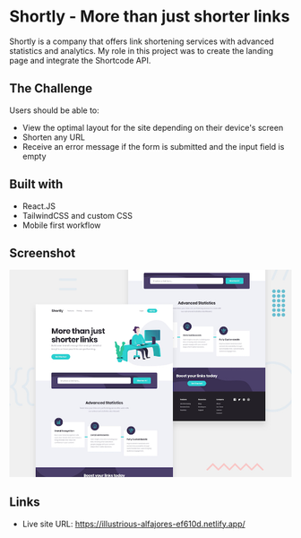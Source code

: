 # Shortly - More than just shorter links
Shortly is a company that offers link shortening services with advanced statistics and analytics. My role in this project was to create the landing page and integrate the Shortcode API.

## The Challenge
Users should be able to:
- View the optimal layout for the site depending on their device's screen
- Shorten any URL
- Receive an error message if the form is submitted and the input field is empty

## Built with
- React.JS
- TailwindCSS and custom CSS
- Mobile first workflow


## Screenshot
![](./src/desktop-preview.jpg)

## Links
- Live site URL: https://illustrious-alfajores-ef610d.netlify.app/